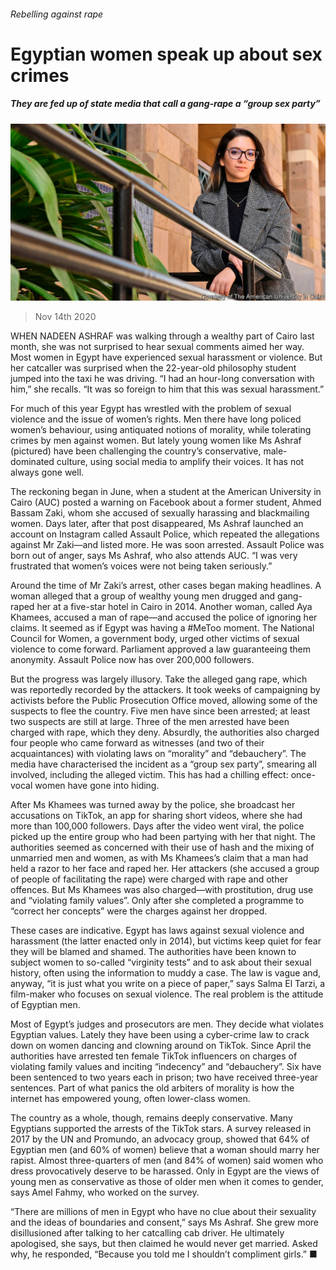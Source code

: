 ###### Rebelling against rape

# Egyptian women speak up about sex crimes 

##### They are fed up of state media that call a gang-rape a “group sex party” 

![image](images/20201114_MAP006_0.jpg) 

> Nov 14th 2020 

WHEN NADEEN ASHRAF was walking through a wealthy part of Cairo last month, she was not surprised to hear sexual comments aimed her way. Most women in Egypt have experienced sexual harassment or violence. But her catcaller was surprised when the 22-year-old philosophy student jumped into the taxi he was driving. “I had an hour-long conversation with him,” she recalls. “It was so foreign to him that this was sexual harassment.”

For much of this year Egypt has wrestled with the problem of sexual violence and the issue of women’s rights. Men there have long policed women’s behaviour, using antiquated notions of morality, while tolerating crimes by men against women. But lately young women like Ms Ashraf (pictured) have been challenging the country’s conservative, male-dominated culture, using social media to amplify their voices. It has not always gone well.


The reckoning began in June, when a student at the American University in Cairo (AUC) posted a warning on Facebook about a former student, Ahmed Bassam Zaki, whom she accused of sexually harassing and blackmailing women. Days later, after that post disappeared, Ms Ashraf launched an account on Instagram called Assault Police, which repeated the allegations against Mr Zaki—and listed more. He was soon arrested. Assault Police was born out of anger, says Ms Ashraf, who also attends AUC. “I was very frustrated that women’s voices were not being taken seriously.”

Around the time of Mr Zaki’s arrest, other cases began making headlines. A woman alleged that a group of wealthy young men drugged and gang-raped her at a five-star hotel in Cairo in 2014. Another woman, called Aya Khamees, accused a man of rape—and accused the police of ignoring her claims. It seemed as if Egypt was having a #MeToo moment. The National Council for Women, a government body, urged other victims of sexual violence to come forward. Parliament approved a law guaranteeing them anonymity. Assault Police now has over 200,000 followers.

But the progress was largely illusory. Take the alleged gang rape, which was reportedly recorded by the attackers. It took weeks of campaigning by activists before the Public Prosecution Office moved, allowing some of the suspects to flee the country. Five men have since been arrested; at least two suspects are still at large. Three of the men arrested have been charged with rape, which they deny. Absurdly, the authorities also charged four people who came forward as witnesses (and two of their acquaintances) with violating laws on “morality” and “debauchery”. The media have characterised the incident as a “group sex party”, smearing all involved, including the alleged victim. This has had a chilling effect: once-vocal women have gone into hiding.

After Ms Khamees was turned away by the police, she broadcast her accusations on TikTok, an app for sharing short videos, where she had more than 100,000 followers. Days after the video went viral, the police picked up the entire group who had been partying with her that night. The authorities seemed as concerned with their use of hash and the mixing of unmarried men and women, as with Ms Khamees’s claim that a man had held a razor to her face and raped her. Her attackers (she accused a group of people of facilitating the rape) were charged with rape and other offences. But Ms Khamees was also charged—with prostitution, drug use and “violating family values”. Only after she completed a programme to “correct her concepts” were the charges against her dropped.

These cases are indicative. Egypt has laws against sexual violence and harassment (the latter enacted only in 2014), but victims keep quiet for fear they will be blamed and shamed. The authorities have been known to subject women to so-called “virginity tests” and to ask about their sexual history, often using the information to muddy a case. The law is vague and, anyway, “it is just what you write on a piece of paper,” says Salma El Tarzi, a film-maker who focuses on sexual violence. The real problem is the attitude of Egyptian men.

Most of Egypt’s judges and prosecutors are men. They decide what violates Egyptian values. Lately they have been using a cyber-crime law to crack down on women dancing and clowning around on TikTok. Since April the authorities have arrested ten female TikTok influencers on charges of violating family values and inciting “indecency” and “debauchery”. Six have been sentenced to two years each in prison; two have received three-year sentences. Part of what panics the old arbiters of morality is how the internet has empowered young, often lower-class women.

The country as a whole, though, remains deeply conservative. Many Egyptians supported the arrests of the TikTok stars. A survey released in 2017 by the UN and Promundo, an advocacy group, showed that 64% of Egyptian men (and 60% of women) believe that a woman should marry her rapist. Almost three-quarters of men (and 84% of women) said women who dress provocatively deserve to be harassed. Only in Egypt are the views of young men as conservative as those of older men when it comes to gender, says Amel Fahmy, who worked on the survey.

“There are millions of men in Egypt who have no clue about their sexuality and the ideas of boundaries and consent,” says Ms Ashraf. She grew more disillusioned after talking to her catcalling cab driver. He ultimately apologised, she says, but then claimed he would never get married. Asked why, he responded, “Because you told me I shouldn’t compliment girls.” ■


